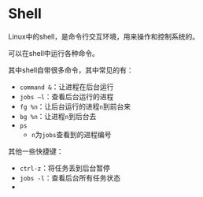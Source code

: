 # Shell

Linux中的shell，是命令行交互环境，用来操作和控制系统的。

可以在shell中运行各种命令。

其中shell自带很多命令，其中常见的有：

* `command &`：让进程在后台运行
* `jobs –l`：查看后台运行的进程
* `fg %n`：让后台运行的进程`n`到前台来
* `bg %n`：让进程`n`到后台去
* `ps`
  * `n`为`jobs`查看到的进程编号

其他一些快捷键：

* `ctrl-z`：将任务丢到后台暂停
* `jobs -l`：查看后台所有任务状态
* 
